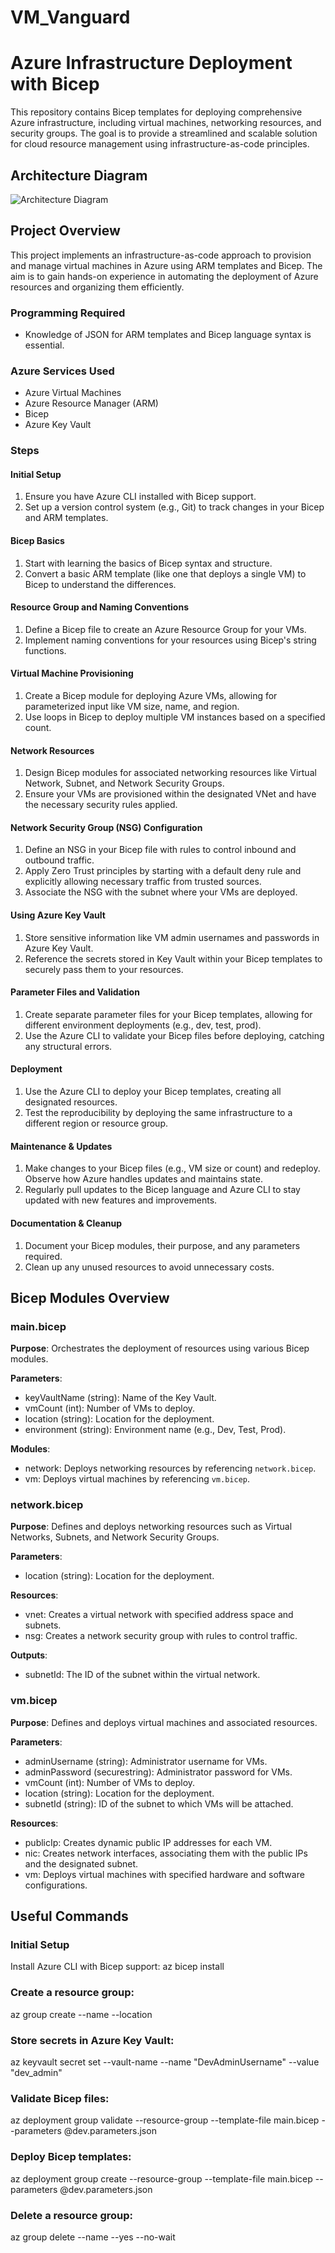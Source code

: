 # VM_Vanguard
# Azure Infrastructure Deployment with Bicep

This repository contains Bicep templates for deploying comprehensive Azure infrastructure, including virtual machines, networking resources, and security groups. The goal is to provide a streamlined and scalable solution for cloud resource management using infrastructure-as-code principles.

## Architecture Diagram

![Architecture Diagram](VM_Vanguard.png)

## Project Overview

This project implements an infrastructure-as-code approach to provision and manage virtual machines in Azure using ARM templates and Bicep. The aim is to gain hands-on experience in automating the deployment of Azure resources and organizing them efficiently.

### Programming Required
- Knowledge of JSON for ARM templates and Bicep language syntax is essential.

### Azure Services Used
- Azure Virtual Machines
- Azure Resource Manager (ARM)
- Bicep
- Azure Key Vault

### Steps

#### Initial Setup
1. Ensure you have Azure CLI installed with Bicep support.
2. Set up a version control system (e.g., Git) to track changes in your Bicep and ARM templates.

#### Bicep Basics
1. Start with learning the basics of Bicep syntax and structure.
2. Convert a basic ARM template (like one that deploys a single VM) to Bicep to understand the differences.

#### Resource Group and Naming Conventions
1. Define a Bicep file to create an Azure Resource Group for your VMs.
2. Implement naming conventions for your resources using Bicep's string functions.

#### Virtual Machine Provisioning
1. Create a Bicep module for deploying Azure VMs, allowing for parameterized input like VM size, name, and region.
2. Use loops in Bicep to deploy multiple VM instances based on a specified count.

#### Network Resources
1. Design Bicep modules for associated networking resources like Virtual Network, Subnet, and Network Security Groups.
2. Ensure your VMs are provisioned within the designated VNet and have the necessary security rules applied.

#### Network Security Group (NSG) Configuration
1. Define an NSG in your Bicep file with rules to control inbound and outbound traffic.
2. Apply Zero Trust principles by starting with a default deny rule and explicitly allowing necessary traffic from trusted sources.
3. Associate the NSG with the subnet where your VMs are deployed.

#### Using Azure Key Vault
1. Store sensitive information like VM admin usernames and passwords in Azure Key Vault.
2. Reference the secrets stored in Key Vault within your Bicep templates to securely pass them to your resources.

#### Parameter Files and Validation
1. Create separate parameter files for your Bicep templates, allowing for different environment deployments (e.g., dev, test, prod).
2. Use the Azure CLI to validate your Bicep files before deploying, catching any structural errors.

#### Deployment
1. Use the Azure CLI to deploy your Bicep templates, creating all designated resources.
2. Test the reproducibility by deploying the same infrastructure to a different region or resource group.

#### Maintenance & Updates
1. Make changes to your Bicep files (e.g., VM size or count) and redeploy. Observe how Azure handles updates and maintains state.
2. Regularly pull updates to the Bicep language and Azure CLI to stay updated with new features and improvements.

#### Documentation & Cleanup
1. Document your Bicep modules, their purpose, and any parameters required.
2. Clean up any unused resources to avoid unnecessary costs.

## Bicep Modules Overview

### main.bicep
**Purpose**: Orchestrates the deployment of resources using various Bicep modules.

**Parameters**:
- keyVaultName (string): Name of the Key Vault.
- vmCount (int): Number of VMs to deploy.
- location (string): Location for the deployment.
- environment (string): Environment name (e.g., Dev, Test, Prod).

**Modules**:
- network: Deploys networking resources by referencing `network.bicep`.
- vm: Deploys virtual machines by referencing `vm.bicep`.

### network.bicep
**Purpose**: Defines and deploys networking resources such as Virtual Networks, Subnets, and Network Security Groups.

**Parameters**:
- location (string): Location for the deployment.

**Resources**:
- vnet: Creates a virtual network with specified address space and subnets.
- nsg: Creates a network security group with rules to control traffic.

**Outputs**:
- subnetId: The ID of the subnet within the virtual network.

### vm.bicep
**Purpose**: Defines and deploys virtual machines and associated resources.

**Parameters**:
- adminUsername (string): Administrator username for VMs.
- adminPassword (securestring): Administrator password for VMs.
- vmCount (int): Number of VMs to deploy.
- location (string): Location for the deployment.
- subnetId (string): ID of the subnet to which VMs will be attached.

**Resources**:
- publicIp: Creates dynamic public IP addresses for each VM.
- nic: Creates network interfaces, associating them with the public IPs and the designated subnet.
- vm: Deploys virtual machines with specified hardware and software configurations.

## Useful Commands

### Initial Setup
Install Azure CLI with Bicep support:
  az bicep install

### Create a resource group:
az group create --name <ResourceGroupName> --location <Location>
 
### Store secrets in Azure Key Vault:
az keyvault secret set --vault-name <KeyVaultName> --name "DevAdminUsername" --value "dev_admin"


### Validate Bicep files:
az deployment group validate --resource-group <ResourceGroupName> --template-file main.bicep --parameters @dev.parameters.json

### Deploy Bicep templates:
az deployment group create --resource-group <ResourceGroupName> --template-file main.bicep --parameters @dev.parameters.json

### Delete a resource group:
az group delete --name <ResourceGroupName> --yes --no-wait